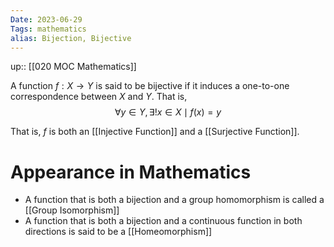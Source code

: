 ```yaml
---
Date: 2023-06-29
Tags: mathematics
alias: Bijection, Bijective
---
```

up:: [[020 MOC Mathematics]]

A function $f: X \to Y$ is said to be bijective if it induces a one-to-one correspondence between $X$ and $Y$. That is,
$$\forall y \in Y, \exists! x \in X \mid f(x) = y$$

That is, $f$ is both an [[Injective Function]] and a [[Surjective Function]].

# Appearance in Mathematics
- A function that is both a bijection and a group homomorphism is called a [[Group Isomorphism]]
- A function that is both a bijection and a continuous function in both directions is said to be a [[Homeomorphism]]